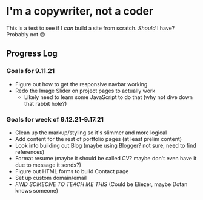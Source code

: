 # I'm a copywriter, not a coder
This is a test to see if I _can_ build a site from scratch. _Should_ I have? Probably not 😅

## Progress Log

### Goals for 9.11.21
- Figure out how to get the responsive navbar working
- Redo the Image Slider on project pages to actually work
  - Likely need to learn some JavaScript to do that (why not dive down that rabbit hole?)

### Goals for week of 9.12.21-9.17.21
- Clean up the markup/styling so it's slimmer and more logical
- Add content for the rest of portfolio pages (at least prelim content)
- Look into building out Blog (maybe using Blogger? not sure, need to find references)
- Format resume (maybe it should be called CV? maybe don't even have it due to message it sends?)
- Figure out HTML forms to build Contact page
- Set up custom domain/email
- *FIND SOMEONE TO TEACH ME THIS* (Could be Eliezer, maybe Dotan knows someone)